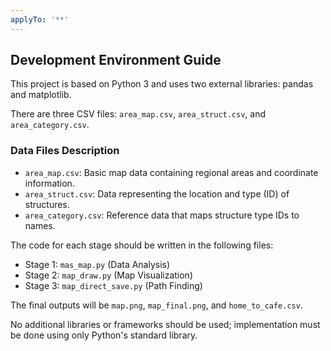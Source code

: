 ```yaml
---
applyTo: '**'
---
```


## Development Environment Guide

This project is based on Python 3 and uses two external libraries: pandas and matplotlib.

There are three CSV files: `area_map.csv`, `area_struct.csv`, and `area_category.csv`. 

### Data Files Description
- `area_map.csv`: Basic map data containing regional areas and coordinate information.
- `area_struct.csv`: Data representing the location and type (ID) of structures.
- `area_category.csv`: Reference data that maps structure type IDs to names.

The code for each stage should be written in the following files:
- Stage 1: `mas_map.py` (Data Analysis)
- Stage 2: `map_draw.py` (Map Visualization)
- Stage 3: `map_direct_save.py` (Path Finding)

The final outputs will be `map.png`, `map_final.png`, and `home_to_cafe.csv`.

No additional libraries or frameworks should be used; implementation must be done using only Python's standard library.